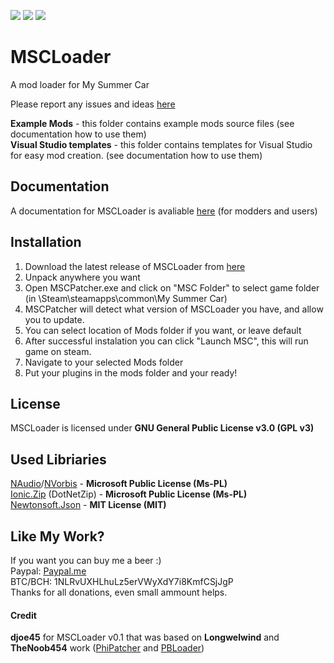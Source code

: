 [![](https://img.shields.io/github/release/piotrulos/MSCModLoader.svg?style=flat-square)](#) 
[![](https://img.shields.io/badge/experimental-v1.0-yellow.svg?style=flat-square)](#) 
[![](https://img.shields.io/github/downloads/piotrulos/MSCModLoader/total.svg?style=flat-square)](#) 

# MSCLoader
A mod loader for My Summer Car 

Please report any issues and ideas [here](https://github.com/piotrulos/MSCModLoader/issues)

**Example Mods** - this folder contains example mods source files (see documentation how to use them)  
**Visual Studio templates** - this folder contains templates for Visual Studio for easy mod creation. (see documentation how to use them)  
## Documentation
A documentation for MSCLoader is avaliable [here](https://github.com/piotrulos/MSCModLoader/wiki) (for modders and users)  

## Installation
1. Download the latest release of MSCLoader from [here](https://github.com/piotrulos/MSCModLoader/releases)
2. Unpack anywhere you want
3. Open MSCPatcher.exe and click on "MSC Folder" to select game folder (in \Steam\steamapps\common\My Summer Car\)
4. MSCPatcher will detect what version of MSCLoader you have, and allow you to update.
5. You can select location of Mods folder if you want, or leave default
6. After successful instalation you can click "Launch MSC", this will run game on steam.
7. Navigate to your selected Mods folder 
8. Put your plugins in the mods folder and your ready!

## License
MSCLoader is licensed under **GNU General Public License v3.0 (GPL v3)**   

## Used Libriaries
[NAudio](https://github.com/naudio/NAudio)/[NVorbis](https://github.com/ioctlLR/NVorbis) - **Microsoft Public License (Ms-PL)**   
[Ionic.Zip](https://archive.codeplex.com/?p=dotnetzip) (DotNetZip) - **Microsoft Public License (Ms-PL)**   
[Newtonsoft.Json](https://github.com/JamesNK/Newtonsoft.Json) - **MIT License (MIT)**    

## Like My Work?
If you want you can buy me a beer :)   
Paypal: [Paypal.me](https://www.paypal.me/piotrulos/0eur)  
BTC/BCH: 1NLRvUXHLhuLz5erVWyXdY7i8KmfCSjJgP  
Thanks for all donations, even small ammount helps.

#### Credit
**djoe45** for MSCLoader v0.1 that was based on **Longwelwind** and **TheNoob454** work ([PhiPatcher](https://github.com/Longwelwind/PhiScript) and [PBLoader](https://github.com/TheNoob454/PBLoader))